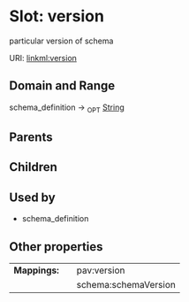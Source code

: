 
# Slot: version


particular version of schema

URI: [linkml:version](https://w3id.org/linkml/version)


## Domain and Range

schema_definition ->  <sub>OPT</sub>
 [String](types/String.md)

## Parents


## Children


## Used by

 * schema_definition

## Other properties

|  |  |  |
| --- | --- | --- |
| **Mappings:** | | pav:version |
|  | | schema:schemaVersion |

